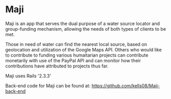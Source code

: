 # Maji 

Maji is an app that serves the dual purpose of a water source locator and group-funding mechanism, allowing the needs of both types of clients to be met. 

Those in need of water can find the nearest local source, based on geolocation and utilization of the Google Maps API. Others who would like to contribute to funding various humaitarian projects can contribute monetarily with use of the PayPal API and can monitor how their contributions have attributed to projects thus far.

Maji uses Rails '2.3.3'

Back-end code for Maji can be found at: https://github.com/kells08/Maji-back-end 
